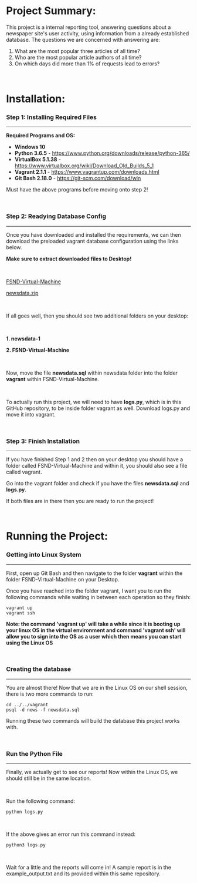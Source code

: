 # Project Summary: #

This project is a internal reporting tool, answering questions about a newspaper
site's user activity, using information from a already established database.
The questions we are concerned with answering are:

  1. What are the most popular three articles of all time?
  2. Who are the most popular article authors of all time?
  3. On which days did more than 1% of requests lead to errors?

<br/>

# Installation: #  

### Step 1: Installing Required Files ###
___

**Required Programs and OS:**

  * **Windows 10**
  * **Python 3.6.5** - https://www.python.org/downloads/release/python-365/
  * **VirtualBox 5.1.38** - https://www.virtualbox.org/wiki/Download_Old_Builds_5_1
  * **Vagrant 2.1.1** - https://www.vagrantup.com/downloads.html
  * **Git Bash 2.18.0** - https://git-scm.com/download/win

Must have the above programs before moving onto step 2!

<br/>

### Step 2: Readying Database Config ###
___


Once you have downloaded and installed the requirements, we can then download
the preloaded vagrant database configuration using the links below.

**Make sure to extract downloaded files to Desktop!**

<br/>

[FSND-Virtual-Machine](https://s3.amazonaws.com/video.udacity-data.com/topher/2018/April/5acfbfa3_fsnd-virtual-machine/fsnd-virtual-machine.zip)

[newsdata.zip](https://d17h27t6h515a5.cloudfront.net/topher/2016/August/57b5f748_newsdata/newsdata.zip)

<br/>

If all goes well, then you should see two additional folders on your desktop:

<br/>

  **1. newsdata-1**  

  **2. FSND-Virtual-Machine**

<br/>

Now, move the file **newsdata.sql** within newsdata folder into the folder
**vagrant** within FSND-Virtual-Machine.  

<br/>

To actually run this project, we will need to have **logs.py**, which is in this
GitHub repository, to be inside folder vagrant as well. Download logs.py and
move it into vagrant.

<br/>

### Step 3: Finish Installation ###
___

If you have finished Step 1 and 2 then on your desktop you should have a folder
called FSND-Virtual-Machine and within it, you should also see a file called
vagrant.  

Go into the vagrant folder and check if you have the files **newsdata.sql** and
**logs.py**.

If both files are in there then you are ready to run the project!

<br/>

# Running the Project: #

### Getting into Linux System ###
___

First, open up Git Bash and then navigate to the folder **vagrant** within
the folder FSND-Virtual-Machine on your Desktop.  

Once you have reached into the folder vagrant, I want you to run the following
commands while waiting in between each operation so they finish:

```
vagrant up
vagrant ssh
```  

**Note: the command 'vagrant up' will take a while since it is booting up your
linux OS in the virtual environment and command 'vagrant ssh' will allow you to
sign into the OS as a user which then means you can start using the Linux OS**  

<br/>

### Creating the database ###
___

You are almost there! Now that we are in the Linux OS on our shell session,
there is two more commands to run:  

```
cd ../../vagrant  
psql -d news -f newsdata.sql  
```

Running these two commands will build the database this project works with.  

<br/>

### Run the Python File ###
___

Finally, we actually get to see our reports! Now within the Linux OS, we should
still be in the same location.

<br/>

Run the following command:

```
python logs.py  
```

<br/>

If the above gives an error run this command instead:

```
python3 logs.py
```

<br/>

Wait for a little and the reports will come in! A sample report is in the
example_output.txt and its provided within this same repository.
